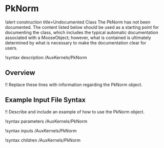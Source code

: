 # PkNorm

!alert construction title=Undocumented Class
The PkNorm has not been documented. The content listed below should be used as a starting point for
documenting the class, which includes the typical automatic documentation associated with a
MooseObject; however, what is contained is ultimately determined by what is necessary to make the
documentation clear for users.

!syntax description /AuxKernels/PkNorm

## Overview

!! Replace these lines with information regarding the PkNorm object.

## Example Input File Syntax

!! Describe and include an example of how to use the PkNorm object.

!syntax parameters /AuxKernels/PkNorm

!syntax inputs /AuxKernels/PkNorm

!syntax children /AuxKernels/PkNorm
